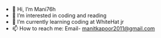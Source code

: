 - 👋 Hi, I’m Mani76h
- 👀 I’m interested in coding and reading
- 🌱 I’m currently learning coding at WhiteHat jr
- 📫 How to reach me: Email- manitkapoor2011@gmail.com
